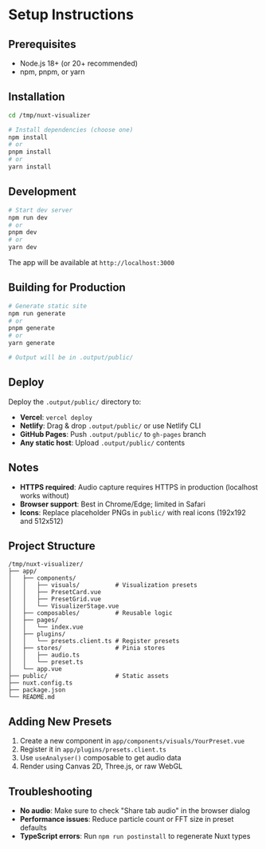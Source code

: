 # Setup Instructions

## Prerequisites

- Node.js 18+ (or 20+ recommended)
- npm, pnpm, or yarn

## Installation

```bash
cd /tmp/nuxt-visualizer

# Install dependencies (choose one)
npm install
# or
pnpm install
# or
yarn install
```

## Development

```bash
# Start dev server
npm run dev
# or
pnpm dev
# or
yarn dev
```

The app will be available at `http://localhost:3000`

## Building for Production

```bash
# Generate static site
npm run generate
# or
pnpm generate
# or
yarn generate

# Output will be in .output/public/
```

## Deploy

Deploy the `.output/public/` directory to:
- **Vercel**: `vercel deploy`
- **Netlify**: Drag & drop `.output/public/` or use Netlify CLI
- **GitHub Pages**: Push `.output/public/` to `gh-pages` branch
- **Any static host**: Upload `.output/public/` contents

## Notes

- **HTTPS required**: Audio capture requires HTTPS in production (localhost works without)
- **Browser support**: Best in Chrome/Edge; limited in Safari
- **Icons**: Replace placeholder PNGs in `public/` with real icons (192x192 and 512x512)

## Project Structure

```
/tmp/nuxt-visualizer/
├── app/
│   ├── components/
│   │   ├── visuals/          # Visualization presets
│   │   ├── PresetCard.vue
│   │   ├── PresetGrid.vue
│   │   └── VisualizerStage.vue
│   ├── composables/          # Reusable logic
│   ├── pages/
│   │   └── index.vue
│   ├── plugins/
│   │   └── presets.client.ts # Register presets
│   ├── stores/               # Pinia stores
│   │   ├── audio.ts
│   │   └── preset.ts
│   └── app.vue
├── public/                   # Static assets
├── nuxt.config.ts
├── package.json
└── README.md
```

## Adding New Presets

1. Create a new component in `app/components/visuals/YourPreset.vue`
2. Register it in `app/plugins/presets.client.ts`
3. Use `useAnalyser()` composable to get audio data
4. Render using Canvas 2D, Three.js, or raw WebGL

## Troubleshooting

- **No audio**: Make sure to check "Share tab audio" in the browser dialog
- **Performance issues**: Reduce particle count or FFT size in preset defaults
- **TypeScript errors**: Run `npm run postinstall` to regenerate Nuxt types

